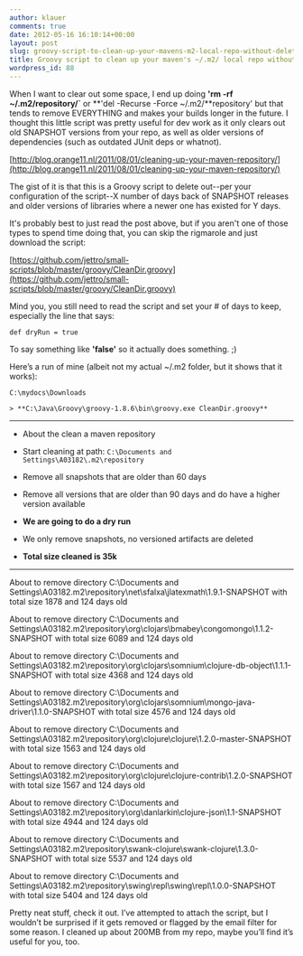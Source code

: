 ```yaml
---
author: klauer
comments: true
date: 2012-05-16 16:10:14+00:00
layout: post
slug: groovy-script-to-clean-up-your-mavens-m2-local-repo-without-deleting-everything
title: Groovy script to clean up your maven's ~/.m2/ local repo without deleting everything
wordpress_id: 88
---
```


When I want to clear out some space, I end up doing **'rm -rf ~/.m2/repository/`** or **'del -Recurse -Force ~/.m2/**repository' but that tends to remove EVERYTHING and makes your builds longer in the future. I thought this little script was pretty useful for dev work as it only clears out old SNAPSHOT versions from your repo, as well as older versions of dependencies (such as outdated JUnit deps or whatnot).

[http://blog.orange11.nl/2011/08/01/cleaning-up-your-maven-repository/](http://blog.orange11.nl/2011/08/01/cleaning-up-your-maven-repository/)

The gist of it is that this is a Groovy script to delete out--per your configuration of the script--X number of days back of SNAPSHOT releases and older versions of libraries where a newer one has existed for Y days.

It's probably best to just read the post above, but if you aren't one of those types to spend time doing that, you can skip the rigmarole and just download the script:

[https://github.com/jettro/small-scripts/blob/master/groovy/CleanDir.groovy](https://github.com/jettro/small-scripts/blob/master/groovy/CleanDir.groovy)

Mind you, you still need to read the script and set your # of days to keep, especially the line that says:

`def dryRun = true`

To say something like **'false'** so it actually does something. ;)

Here’s a run of mine (albeit not my actual ~/.m2 folder, but it shows that it works):

`C:\mydocs\Downloads`

`> **C:\Java\Groovy\groovy-1.8.6\bin\groovy.exe CleanDir.groovy**`

*******************************************************************************

* About the clean a maven repository

* Start cleaning at path: `C:\Documents and Settings\A03182\.m2\repository`

* Remove all snapshots that are older than 60 days

* Remove all versions that are older than 90 days and do have a higher version available

* **We are going to do a dry run**

* We only remove snapshots, no versioned artifacts are deleted

* **Total size cleaned is 35k**

*******************************************************************************

About to remove directory C:\Documents and Settings\A03182\.m2\repository\net\sfalxa\jlatexmath\1.9.1-SNAPSHOT with total size 1878 and 124 days old

About to remove directory C:\Documents and Settings\A03182\.m2\repository\org\clojars\bmabey\congomongo\1.1.2-SNAPSHOT with total size 6089 and 124 days old

About to remove directory C:\Documents and Settings\A03182\.m2\repository\org\clojars\somnium\clojure-db-object\1.1.1-SNAPSHOT with total size 4368 and 124 days old

About to remove directory C:\Documents and Settings\A03182\.m2\repository\org\clojars\somnium\mongo-java-driver\1.1.0-SNAPSHOT with total size 4576 and 124 days old

About to remove directory C:\Documents and Settings\A03182\.m2\repository\org\clojure\clojure\1.2.0-master-SNAPSHOT with total size 1563 and 124 days old

About to remove directory C:\Documents and Settings\A03182\.m2\repository\org\clojure\clojure-contrib\1.2.0-SNAPSHOT with total size 1567 and 124 days old

About to remove directory C:\Documents and Settings\A03182\.m2\repository\org\danlarkin\clojure-json\1.1-SNAPSHOT with total size 4944 and 124 days old

About to remove directory C:\Documents and Settings\A03182\.m2\repository\swank-clojure\swank-clojure\1.3.0-SNAPSHOT with total size 5537 and 124 days old

About to remove directory C:\Documents and Settings\A03182\.m2\repository\swing\repl\swing\repl\1.0.0-SNAPSHOT with total size 5404 and 124 days old

Pretty neat stuff, check it out. I’ve attempted to attach the script, but I wouldn’t be surprised if it gets removed or flagged by the email filter for some reason. I cleaned up about 200MB from my repo, maybe you’ll find it’s useful for you, too.
